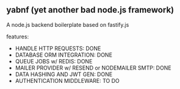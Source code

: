 ## yabnf (yet another bad node.js framework)

A node.js backend boilerplate based on fastify.js

features:
- HANDLE HTTP REQUESTS: DONE
- DATABASE ORM INTEGRATION: DONE
- QUEUE JOBS w/ REDIS: DONE
- MAILER PROVIDER w/ RESEND or NODEMAILER SMTP: DONE
- DATA HASHING AND JWT GEN: DONE
- AUTHENTICATION MIDDLEWARE: TO DO

